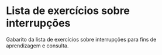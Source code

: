 # Lista de exercícios sobre interrupções

Gabarito da lista de exercícios sobre interrupções para fins de aprendizagem e consulta.
